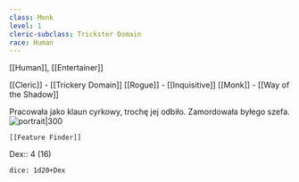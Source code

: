```yaml
---
class: Monk
level: 1
cleric-subclass: Trickster Domain
race: Human
---
```

[[Human]], [[Entertainer]]

[[Cleric]] - [[Trickery Domain]]
[[Rogue]] - [[Inquisitive]]
[[Monk]] - [[Way of the Shadow]]

Pracowała jako klaun cyrkowy, trochę jej odbiło. Zamordowała byłego szefa.
![portrait|300](gXMs4yi0.jpg)


```meta-bind-embed
[[Feature Finder]]
```

Dex:: 4 (16)

`dice: 1d20+Dex`
